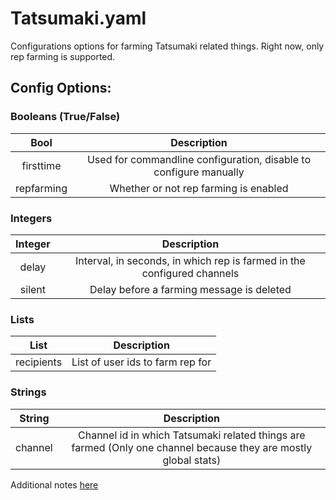 # Tatsumaki.yaml

Configurations options for farming Tatsumaki related things. Right now, only
rep farming is supported.

## Config Options:

### Booleans (True/False)

| Bool       | Description                                                        |
|:----------:|:------------------------------------------------------------------:|
| firsttime  | Used for commandline configuration, disable to configure manually  |
| repfarming | Whether or not rep farming is enabled                              |

### Integers

| Integer | Description                                                             |
|:-------:|:-----------------------------------------------------------------------:|
| delay   | Interval, in seconds, in which rep is farmed in the configured channels |
| silent  | Delay before a farming message is deleted                               |

### Lists

| List         | Description                      |
|:------------:|:--------------------------------:|
| recipients   | List of user ids to farm rep for |

### Strings

| String  | Description                                                                                                     |
|:-------:|:---------------------------------------------------------------------------------------------------------------:|
| channel | Channel id in which Tatsumaki related things are farmed (Only one channel because they are mostly global stats) |

Additional notes [here](Additional.md)